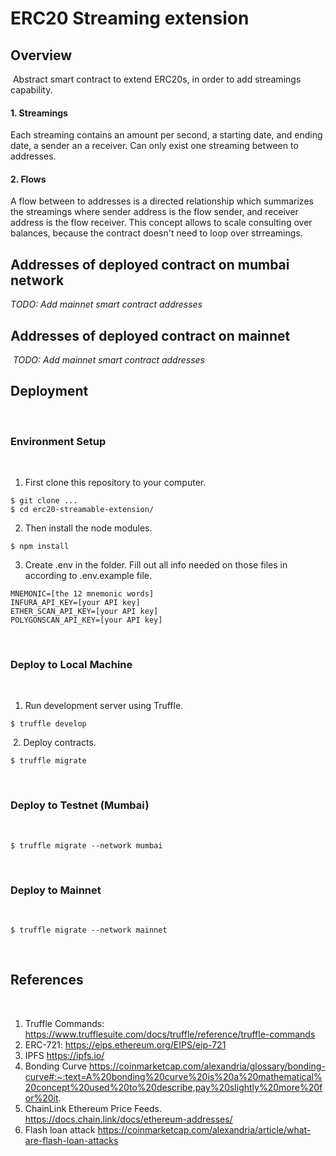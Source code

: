 # ERC20 Streaming extension

## Overview

​
Abstract smart contract to extend ERC20s, in order to add streamings capability.

#### 1. Streamings

Each streaming contains an amount per second, a starting date, and ending date, a sender an a receiver. Can only exist one streaming between to addresses.

#### 2. Flows

A flow between to addresses is a directed relationship which summarizes the streamings where sender address is the flow sender, and receiver address is the flow receiver. This concept allows to scale consulting over balances, because the contract doesn't need to loop over strreamings.
​

## Addresses of deployed contract on mumbai network

_TODO: Add mainnet smart contract addresses_
​

## Addresses of deployed contract on mainnet

​
_TODO: Add mainnet smart contract addresses_
​

## Deployment

​

### Environment Setup

​

1. First clone this repository to your computer.

```
$ git clone ...
$ cd erc20-streamable-extension/
```

2. Then install the node modules.

```
$ npm install
```

3. Create .env in the folder. Fill out all info needed on those files in according to .env.example file.

```
MNEMONIC=[the 12 mnemonic words]
INFURA_API_KEY=[your API key]
ETHER_SCAN_API_KEY=[your API key]
POLYGONSCAN_API_KEY=[your API key]
```

​

### Deploy to Local Machine

​

1. Run development server using Truffle.

```
$ truffle develop
```

​ 2. Deploy contracts.

```
$ truffle migrate
```

​

### Deploy to Testnet (Mumbai)

​

```
$ truffle migrate --network mumbai
```

​

### Deploy to Mainnet

​

```
$ truffle migrate --network mainnet
```

​

## References

​

1. Truffle Commands: https://www.trufflesuite.com/docs/truffle/reference/truffle-commands
   ​
2. ERC-721: https://eips.ethereum.org/EIPS/eip-721
   ​
3. IPFS https://ipfs.io/
   ​
4. Bonding Curve https://coinmarketcap.com/alexandria/glossary/bonding-curve#:~:text=A%20bonding%20curve%20is%20a%20mathematical%20concept%20used%20to%20describe,pay%20slightly%20more%20for%20it.
   ​
5. ChainLink Ethereum Price Feeds. https://docs.chain.link/docs/ethereum-addresses/
   ​
6. Flash loan attack https://coinmarketcap.com/alexandria/article/what-are-flash-loan-attacks
